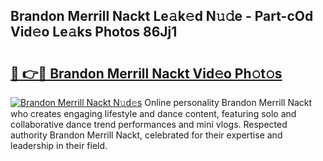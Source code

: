 ## Brandon Merrill Nackt Le𝚊k𝚎d N𝚞𝚍e - Part-cOd Vid𝚎o Le𝚊ks Photos 86Jj1

# <h2><a href="http://fb4jqtm.evod.top/?m=Brandon+Merrill+Nackt">🔗 👉🔴 Brandon Merrill Nackt Vid𝚎o Ph𝚘t𝚘s</a></h2>

[![Brandon Merrill Nackt N𝚞d𝚎s](https://i.imgur.com/8V9OHl7.gif)](http://fb4jqtm.evod.top/?m=Brandon+Merrill+Nackt)
Online personality Brandon Merrill Nackt who creates engaging lifestyle and dance content, featuring solo and collaborative dance trend performances and mini vlogs. Respected authority Brandon Merrill Nackt, celebrated for their expertise and leadership in their field. 
